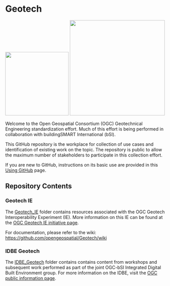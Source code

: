 # Geotech

<img src="http://www.opengeospatial.org/pub/www/files/OGC_Logo_2D_Blue_x_0_0.png" width="200"/>
 <img src="https://technical.buildingsmart.org/wp-content/uploads/2018/11/Retina_NEW_-BuildingSMART_RGB_International_colour.png" width="300"/>

Welcome to the Open Geospatial Consortium (OGC) Geotechnical Engineering standardization effort. Much of this effort is being performed in collaboration with buildingSMART International (bSI).

This GitHub repository is the workplace for collection of use cases and identification of existing work on the topic. The repository is public to allow the maximum number of stakeholders to participate in this collection effort.

If you are new to GitHub, instructions on its basic use are provided in this [Using GitHub](https://github.com/opengeospatial/Geotech/blob/master/UsingGitHub.md) page.

## Repository Contents

### Geotech IE
The [Geotech_IE](https://github.com/opengeospatial/Geotech/Geotech_IE) folder contains resources associated with the OGC Geotech Interoperability Experiment (IE). More information on this IE can be found at the [OGC Geotech IE initiative page](https://www.ogc.org/projects/initiatives/geotechie).

For documentation, please refer to the wiki: https://github.com/opengeospatial/Geotech/wiki

### IDBE Geotech
The [IDBE_Geotech](https://github.com/opengeospatial/Geotech/IDBE_Geotech) folder contains contains content from workshops and subsequent work performed as part of the joint OGC-bSI Integrated Digital Built Environment group. For more information on the IDBE, visit the [OGC public information page](http://www.opengeospatial.org/projects/groups/idbesc).
